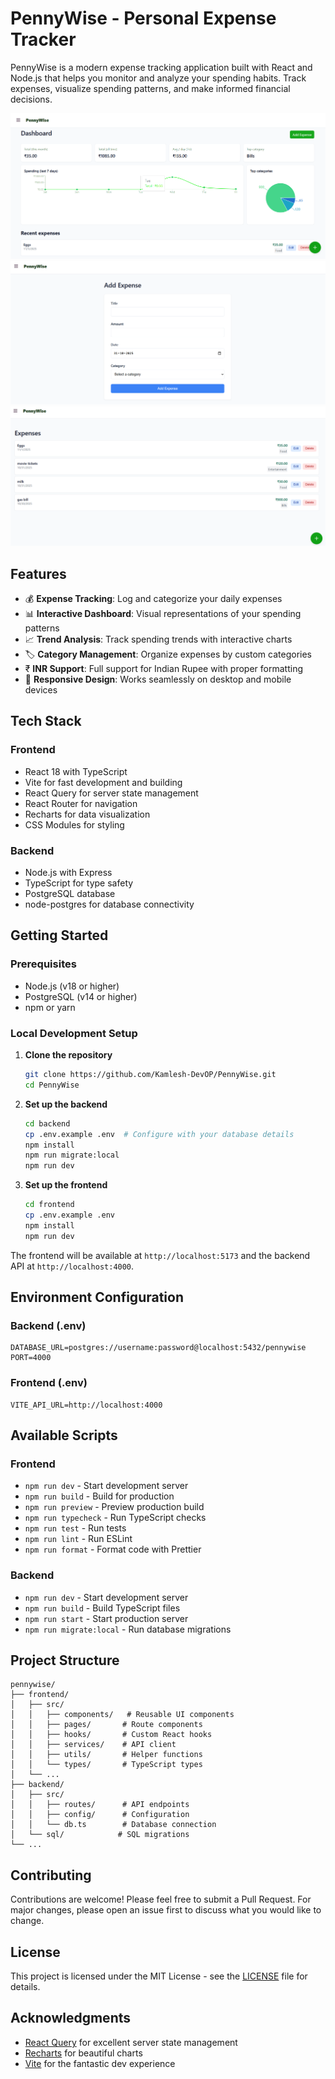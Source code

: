 # PennyWise - Personal Expense Tracker

PennyWise is a modern expense tracking application built with React and Node.js that helps you monitor and analyze your spending habits. Track expenses, visualize spending patterns, and make informed financial decisions.

![PennyWise Dashboard](https://github.com/Kamlesh-DevOP/PennyWise/raw/master/docs/screenshots/dashboard.png)
![Add expense](https://github.com/Kamlesh-DevOP/PennyWise/raw/master/docs/screenshots/add-expense.png)
![Expenses page](https://github.com/Kamlesh-DevOP/PennyWise/raw/master/docs/screenshots/expenses.png)

## Features

- 💰 **Expense Tracking**: Log and categorize your daily expenses
- 📊 **Interactive Dashboard**: Visual representations of your spending patterns
- 📈 **Trend Analysis**: Track spending trends with interactive charts
- 🏷️ **Category Management**: Organize expenses by custom categories
- ₹ **INR Support**: Full support for Indian Rupee with proper formatting
- 📱 **Responsive Design**: Works seamlessly on desktop and mobile devices

## Tech Stack

### Frontend
- React 18 with TypeScript
- Vite for fast development and building
- React Query for server state management
- React Router for navigation
- Recharts for data visualization
- CSS Modules for styling

### Backend
- Node.js with Express
- TypeScript for type safety
- PostgreSQL database
- node-postgres for database connectivity

## Getting Started

### Prerequisites
- Node.js (v18 or higher)
- PostgreSQL (v14 or higher)
- npm or yarn

### Local Development Setup

1. **Clone the repository**
   ```bash
   git clone https://github.com/Kamlesh-DevOP/PennyWise.git
   cd PennyWise
   ```

2. **Set up the backend**
   ```bash
   cd backend
   cp .env.example .env  # Configure with your database details
   npm install
   npm run migrate:local
   npm run dev
   ```

3. **Set up the frontend**
   ```bash
   cd frontend
   cp .env.example .env
   npm install
   npm run dev
   ```

The frontend will be available at `http://localhost:5173` and the backend API at `http://localhost:4000`.

## Environment Configuration

### Backend (.env)
```
DATABASE_URL=postgres://username:password@localhost:5432/pennywise
PORT=4000
```

### Frontend (.env)
```
VITE_API_URL=http://localhost:4000
```

## Available Scripts

### Frontend
- `npm run dev` - Start development server
- `npm run build` - Build for production
- `npm run preview` - Preview production build
- `npm run typecheck` - Run TypeScript checks
- `npm run test` - Run tests
- `npm run lint` - Run ESLint
- `npm run format` - Format code with Prettier

### Backend
- `npm run dev` - Start development server
- `npm run build` - Build TypeScript files
- `npm run start` - Start production server
- `npm run migrate:local` - Run database migrations

## Project Structure

```
pennywise/
├── frontend/
│   ├── src/
│   │   ├── components/   # Reusable UI components
│   │   ├── pages/       # Route components
│   │   ├── hooks/       # Custom React hooks
│   │   ├── services/    # API client
│   │   ├── utils/       # Helper functions
│   │   └── types/       # TypeScript types
│   └── ...
├── backend/
│   ├── src/
│   │   ├── routes/      # API endpoints
│   │   ├── config/      # Configuration
│   │   └── db.ts        # Database connection
│   └── sql/            # SQL migrations
└── ...
```

## Contributing

Contributions are welcome! Please feel free to submit a Pull Request. For major changes, please open an issue first to discuss what you would like to change.

## License

This project is licensed under the MIT License - see the [LICENSE](LICENSE) file for details.

## Acknowledgments

- [React Query](https://tanstack.com/query/latest) for excellent server state management
- [Recharts](https://recharts.org/) for beautiful charts
- [Vite](https://vitejs.dev/) for the fantastic dev experience